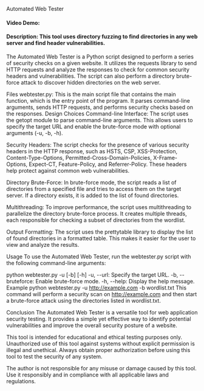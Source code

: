 Automated Web Tester
#### Video Demo:  <URL HERE>
#### Description: This tool uses directory fuzzing to find directories in any web server and find header vulnerabilities.
The Automated Web Tester is a Python script designed to perform a series of security checks on a given website. It utilizes the requests library to send HTTP requests and analyze the responses to check for common security headers and vulnerabilities. The script can also perform a directory brute-force attack to discover hidden directories on the web server.

Files
webtester.py: This is the main script file that contains the main function, which is the entry point of the program. It parses command-line arguments, sends HTTP requests, and performs security checks based on the responses.
Design Choices
Command-line Interface: The script uses the getopt module to parse command-line arguments. This allows users to specify the target URL and enable the brute-force mode with optional arguments (-u, -b, -h).

Security Headers: The script checks for the presence of various security headers in the HTTP response, such as HSTS, CSP, XSS-Protection, Content-Type-Options, Permitted-Cross-Domain-Policies, X-Frame-Options, Expect-CT, Feature-Policy, and Referrer-Policy. These headers help protect against common web vulnerabilities.

Directory Brute-Force: In brute-force mode, the script reads a list of directories from a specified file and tries to access them on the target server. If a directory exists, it is added to the list of found directories.

Multithreading: To improve performance, the script uses multithreading to parallelize the directory brute-force process. It creates multiple threads, each responsible for checking a subset of directories from the wordlist.

Output Formatting: The script uses the prettytable library to display the list of found directories in a formatted table. This makes it easier for the user to view and analyze the results.

Usage
To use the Automated Web Tester, run the webtester.py script with the following command-line arguments:


python webtester.py -u <url> [-b] [-h]
-u, --url: Specify the target URL.
-b, --bruteforce: Enable brute-force mode.
-h, --help: Display the help message.
Example
python webtester.py -u http://example.com -b wordlist.txt
This command will perform a security scan on http://example.com and then start a brute-force attack using the directories listed in wordlist.txt.

Conclusion
The Automated Web Tester is a versatile tool for web application security testing. It provides a simple yet effective way to identify potential vulnerabilities and improve the overall security posture of a website.

This tool is intended for educational and ethical testing purposes only. Unauthorized use of this tool against systems without explicit permission is illegal and unethical. Always obtain proper authorization before using this tool to test the security of any system.

The author is not responsible for any misuse or damage caused by this tool. Use it responsibly and in compliance with all applicable laws and regulations.
